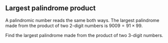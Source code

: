 ## Largest palindrome product

A palindromic number reads the same both ways. The largest palindrome made from the product of two $2$-digit numbers is $9009=91\times99$.

Find the largest palindrome made from the product of two $3$-digit numbers.
